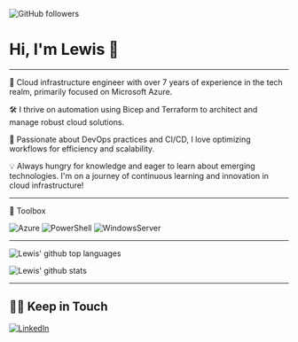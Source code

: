 
![GitHub followers](https://img.shields.io/github/followers/lewismclean?style=social)

# Hi, I'm Lewis 👋

---

💼 Cloud infrastructure engineer with over 7 years of experience in the tech realm, primarily focused on Microsoft Azure.

🛠️ I thrive on automation using Bicep and Terraform to architect and manage robust cloud solutions.

🚀 Passionate about DevOps practices and CI/CD, I love optimizing workflows for efficiency and scalability.

💡 Always hungry for knowledge and eager to learn about emerging technologies. I'm on a journey of continuous learning and innovation in cloud infrastructure!

---

🧰 Toolbox
<!--Toolbox icons -->
![Azure](https://img.shields.io/badge/azure-%230072C6.svg?style=for-the-badge&logo=azure-devops&logoColor=white)
![PowerShell](https://img.shields.io/badge/microsoft-powershell.svg?style=for-the-badge&logo=powershell&color=FFFFFF)
![WindowsServer](https://img.shields.io/badge/microsoft-windows.svg?style=for-the-badge&logo=windows&color=000000)

---

![Lewis' github top languages](https://github-readme-stats.vercel.app/api/top-langs/?username=lewismclean&show_icons=true&langs_count=8)

![Lewis' github stats](https://github-readme-stats.vercel.app/api?username=lewismclean&show_icons=true&count_private=true)

---

## 🤝🏻 Keep in Touch

<p align="left">
<a href="https://www.linkedin.com/in/lewismcleanin/"><img alt="LinkedIn" src="https://img.shields.io/badge/LinkedIn-lewismcleanin-blue?style=flat-square&logo=linkedin"></a>
